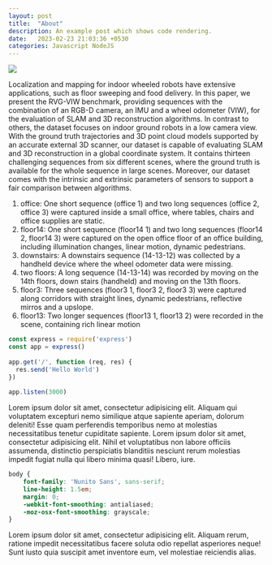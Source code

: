 ```yaml
---
layout: post
title:  "About"
description: An example post which shows code rendering.
date:   2023-02-23 21:03:36 +0530
categories: Javascript NodeJS
---
```

<img src="{{ site.baseurl }}/assets/textures/red.jpg">

Localization and mapping for indoor wheeled robots have extensive applications, such as floor sweeping
and food delivery. In this paper, we present the RVG-VIW benchmark, providing sequences with the combination of an
RGB-D camera, an IMU and a wheel odometer (VIW), for the evaluation of SLAM and 3D reconstruction algorithms.
In contrast to others, the dataset focuses on indoor ground robots in a low camera view. With the ground truth trajectories
and 3D point cloud models supported by an accurate external 3D scanner, our dataset is capable of evaluating SLAM and
3D reconstruction in a global coordinate system. It contains thirteen challenging sequences from six different scenes, where
the ground truth is available for the whole sequence in large scenes. Moreover, our dataset comes with the intrinsic and
extrinsic parameters of sensors to support a fair comparison between algorithms.

1) office: One short sequence (office 1) and two long
sequences (office 2, office 3) were captured inside a small
office, where tables, chairs and office supplies are static.
2) floor14: One short sequence (floor14 1) and two long
sequences (floor14 2, floor14 3) were captured on the open
office floor of an office building, including illumination
changes, linear motion, dynamic pedestrians.
3) downstairs: A downstairs sequence (14-13-12) was
collected by a handheld device where the wheel odometer
data were missing.
4) two floors: A long sequence (14-13-14) was recorded
by moving on the 14th floors, down stairs (handheld) and
moving on the 13th floors.
5) floor3: Three sequences (floor3 1, floor3 2, floor3 3)
were captured along corridors with straight lines, dynamic
pedestrians, reflective mirros and a upslope.
6) floor13: Two longer sequences (floor13 1, floor13 2)
were recorded in the scene, containing rich linear motion


```javascript
const express = require('express')
const app = express()
 
app.get('/', function (req, res) {
  res.send('Hello World')
})
 
app.listen(3000)
```

Lorem ipsum dolor sit amet, consectetur adipisicing elit. Aliquam qui voluptatem excepturi nemo similique atque sapiente aperiam, dolorum deleniti! Esse quam perferendis temporibus nemo at molestias necessitatibus tenetur cupiditate sapiente. Lorem ipsum dolor sit amet, consectetur adipisicing elit. Nihil et voluptatibus non labore officiis assumenda, distinctio perspiciatis blanditiis nesciunt rerum molestias impedit fugiat nulla qui libero minima quasi! Libero, iure.

```scss
body {
	font-family: 'Nunito Sans', sans-serif;
	line-height: 1.5em;
	margin: 0;
	-webkit-font-smoothing: antialiased;
	-moz-osx-font-smoothing: grayscale;
}
```
Lorem ipsum dolor sit amet, consectetur adipisicing elit. Aliquam rerum, ratione impedit necessitatibus facere soluta odio repellat asperiores neque! Sunt iusto quia suscipit amet inventore eum, vel molestiae reiciendis alias.